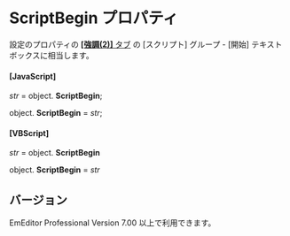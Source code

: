 # ScriptBegin プロパティ

設定のプロパティの [**\[強調(2)\]** タブ](../../dlg/properties/highlight2/index) の \[スクリプト\] グループ \- \[開始\] テキスト ボックスに相当します。

#### \[JavaScript\]

_str_ = object. **ScriptBegin**;

object. **ScriptBegin** = _str_;

#### \[VBScript\]

_str_ = object. **ScriptBegin**

object. **ScriptBegin** = _str_

## バージョン

EmEditor Professional Version 7.00 以上で利用できます。
